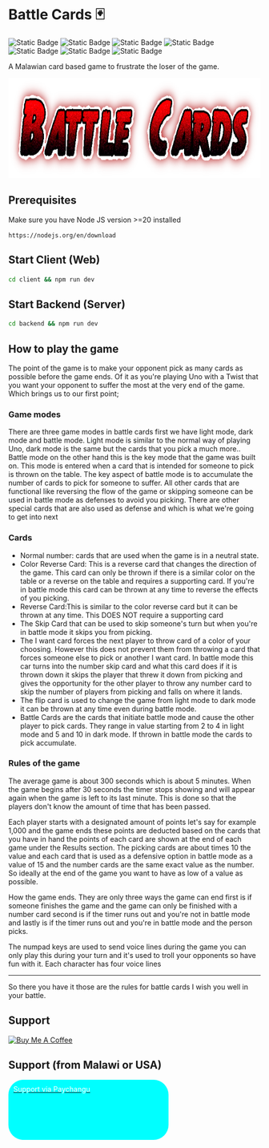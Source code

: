 # Battle Cards 🃏

![Static Badge](https://img.shields.io/badge/m2kdevelopments-purple?style=plastic&logo=github&logoColor=purple&label=developer&link=https%3A%2F%2Fgithub.com%2Fm2kdevelopments)
![Static Badge](https://img.shields.io/badge/MIT-green?style=plastic&logo=license&logoColor=green&label=license)
![Static Badge](https://img.shields.io/badge/buy_me_a_coffee-yellow?style=plastic&logo=buymeacoffee&logoColor=yellow&label=support&link=https%3A%2F%2Fwww.buymeacoffee.com%2Fm2kdevelopments)
![Static Badge](https://img.shields.io/badge/paypal-blue?style=plastic&logo=paypal&logoColor=blue&label=support&link=https%3A%2F%2Fpaypal.me%2Fm2kdevelopment)
![Static Badge](https://img.shields.io/badge/latest-blue?style=plastic&logo=react&logoColor=blue&label=reactjs&link=https%3A%2F%2Fgithub.com%2Fm2kdevelopments)
![Static Badge](https://img.shields.io/badge/latest-gold?style=plastic&logo=vite&logoColor=gold&label=vite)
![Static Badge](https://img.shields.io/badge/docker-blue?style=plastic&logo=docker&logoColor=blue&label=build_tool&link=https%3A%2F%2Fgithub.com%2Fm2kdevelopments)


A Malawian card based game to frustrate the loser of the game.

<img src="./client/public/battlecards-text.png" height="200">


## Prerequisites
Make sure you have Node JS version >=20 installed
```
https://nodejs.org/en/download
```

## Start Client (Web)
```bash
cd client && npm run dev
```

## Start Backend (Server)
```bash
cd backend && npm run dev
```


## How to play the game
The point of the game is to make your opponent pick as many cards as possible before the game ends. Of it as you're playing Uno with a Twist that you want your opponent to suffer the most at the very end of the game. Which brings us to our first point;

### Game modes
There are three game modes in battle cards first we have light mode, dark mode and battle mode. Light mode is similar to the normal way of playing Uno, dark mode is the same but the cards that you pick a much more.. Battle mode on the other hand this is the key mode that the game was built on. This mode is entered when a card that is intended for someone to pick is thrown on the table. The key aspect of battle mode is to accumulate the number of cards to pick for someone to suffer. All other cards that are functional like reversing the flow of the game or skipping someone can be used in battle mode as defenses to avoid you picking. There are other special cards that are also used as defense and which is what we're going to get into next


### Cards
<ul>
    <li>Normal number: cards that are used when the game is in a neutral state.</li>
    <li>Color Reverse Card: This is a reverse card that changes the direction of the game. This card can only be thrown if there is a similar color on the table or a reverse on the table and requires a supporting card. If you're in battle mode this card can be thrown at any time to reverse the effects of you picking.</li>
    <li>Reverse Card:This is similar to the color reverse card but it can be thrown at any time. This DOES NOT require a supporting card</li>
    <li>The Skip Card that can be used to skip someone's turn but when you're in battle mode it skips you from picking.</li>
    <li>The I want card forces the next player to throw card of a color of your choosing. However this does not prevent them from throwing a card that forces someone else to pick or another I want card. In battle mode this car turns into the number skip card and what this card does if it is thrown down it skips the player that threw it down from picking and gives the opportunity for the other player to throw any number card to skip the number of players from picking and falls on where it lands.</li>
    <li>The flip card is used to change the game from light mode to dark mode it can be thrown at any time even during battle mode.</li>
    <li>Battle Cards are the cards that initiate battle mode and cause the other player to pick cards. They range in value starting from 2 to 4 in light mode and 5 and 10 in dark mode. If thrown in battle mode the cards to pick accumulate.</li>
</ul>


### Rules of the game
The average game is about 300 seconds which is about 5 minutes. When the game begins after 30 seconds the timer stops showing and will appear again when the game is left to its last minute. This is done so that the players don't know the amount of time that has been passed.

Each player starts with a designated amount of points let's say for example 1,000 and the game ends these points are deducted based on the cards that you have in hand the points of each card are shown at the end of each game under the Results section. The picking cards are about times 10 the value and each card that is used as a defensive option in battle mode as a value of 15 and the number cards are the same exact value as the number. So ideally at the end of the game you want to have as low of a value as possible.

How the game ends. They are only three ways the game can end first is if someone finishes the game and the game can only be finished with a number card second is if the timer runs out and you're not in battle mode and lastly is if the timer runs out and you're in battle mode and the person picks.

The numpad keys are used to send voice lines during the game you can only play this during your turn and it's used to troll your opponents so have fun with it. Each character has four voice lines

<hr/>

So there you have it those are the rules for battle cards I wish you well in your battle.


## Support

<a href="https://www.buymeacoffee.com/m2kdevelopments" target="_blank">
<img src="https://cdn.buymeacoffee.com/buttons/v2/default-yellow.png" alt="Buy Me A Coffee" style="height: 60px !important;width: 217px !important;" >
</a>

## Support (from Malawi or USA)
<a href="https://give.paychangu.com/dc-RqLWVw" target="_blank">
    <div style="padding:10px 10px; border-radius:30px; color:white;background:cyan; display:flex; gap:2px; width:300px; height:100px;">
        Support via Paychangu
    </div>
</a>
